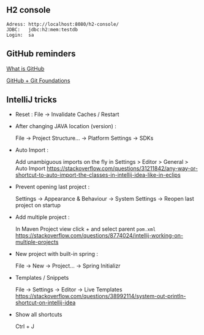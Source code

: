 
## H2 console

    Adress: http://localhost:8080/h2-console/
    JDBC:   jdbc:h2:mem:testdb
    Login:  sa
    
    
## GitHub reminders

[What is GitHub](https://www.youtube.com/watch?v=HwrPhOp6-aM)

[GitHub + Git Foundations](https://www.youtube.com/watch?v=w3jLJU7DT5E)

## IntelliJ tricks

- Reset :
    File -> Invalidate Caches / Restart

- After changing JAVA location (version) :

    File -> Project Structure... -> Platform Settings -> SDKs

- Auto Import :

    Add unambiguous imports on the fly in
Settings > Editor > General > Auto Import
https://stackoverflow.com/questions/31211842/any-way-or-shortcut-to-auto-import-the-classes-in-intellij-idea-like-in-eclips

- Prevent opening last project :

    Settings -> Appearance & Behaviour -> System Settings -> Reopen last project on startup

- Add multiple project :

    In Maven Project view click + and select parent `pom.xml`
    https://stackoverflow.com/questions/8774024/intellij-working-on-multiple-projects
    
- New project with built-in spring :

    File -> New -> Project... -> Spring Initializr 

- Templates / Snippets

    File -> Settings -> Editor -> Live Templates
    https://stackoverflow.com/questions/38992114/system-out-println-shortcut-on-intellij-idea

- Show all shortcuts

    Ctrl + J
